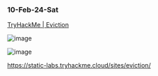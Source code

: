 ### 10-Feb-24-Sat

[TryHackMe | Eviction](https://tryhackme.com/room/eviction)

![image](https://github.com/r1skkam/TryHackMe-Walkthroughs/assets/58542375/e064df97-9ac3-4d3c-9667-069a0f232a2a)

![image](https://github.com/r1skkam/TryHackMe-Walkthroughs/assets/58542375/dddb4c92-126a-49c3-aad2-cf775bca5a89)

https://static-labs.tryhackme.cloud/sites/eviction/

